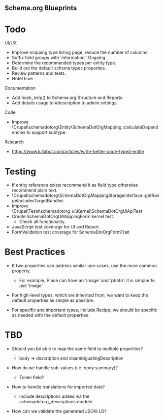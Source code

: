 Schema.org Blueprints
---------------------

# Todo

UI/UX
- Improve mapping type listing page, reduce the number of columns.
- Suffix field groups with 'information.'
Ongoing
- Determine the recommended types per entity type.
- Build out the default schema types properties.
- Review patterns and tests.
- Hotel time

Documentation
- Add hook_help() to Schema.org Structure and Reports.
- Add details usage to #description to admin settings.

Code
- Improve \Drupal\schemadotorg\Entity\SchemaDotOrgMapping::calculateDependencies
  to support subtype.

Research
- https://www.lullabot.com/articles/write-better-code-typed-entity

# Testing

- If entity reference exists recommend it as field type otherwise recommend plain text.
- \Drupal\schemadotorg\SchemaDotOrgMappingStorageInterface::getRangeIncludesTargetBundles
- Improve \Drupal\Tests\schemadotorg_ui\Kernel\SchemaDotOrgUiApiTest
- Create SchemaDotOrgUiMappingForm kernel test.
  - Check all functionality.
- JavaScript test coverage for UI and Report.
- FormValidation test coverage for SchemaDotOrgFormTrait

# Best Practices

- If two properties can address similar use-cases, use the more common property.
  - For example, Place can have an 'image' and 'photo'.
    It is simpler to use 'image'.

- For high-level types, which are inherited from, we want to keep the
  default properties as simple as possible.

- For specific and important types, include Recipe, we should be specific
  as needed with the default properties.

# TBD

- Should you be able to map the same field to multiple properties?
  - body => description and disambiguatingDescription

- How do we handle sub-values (i.e. body.summary)?
  - Token field?

- How to handle translations for imported data?
  - Include descriptions added via the schemadotorg_descriptions.module

- How can we validate the generated JSON-LD?
